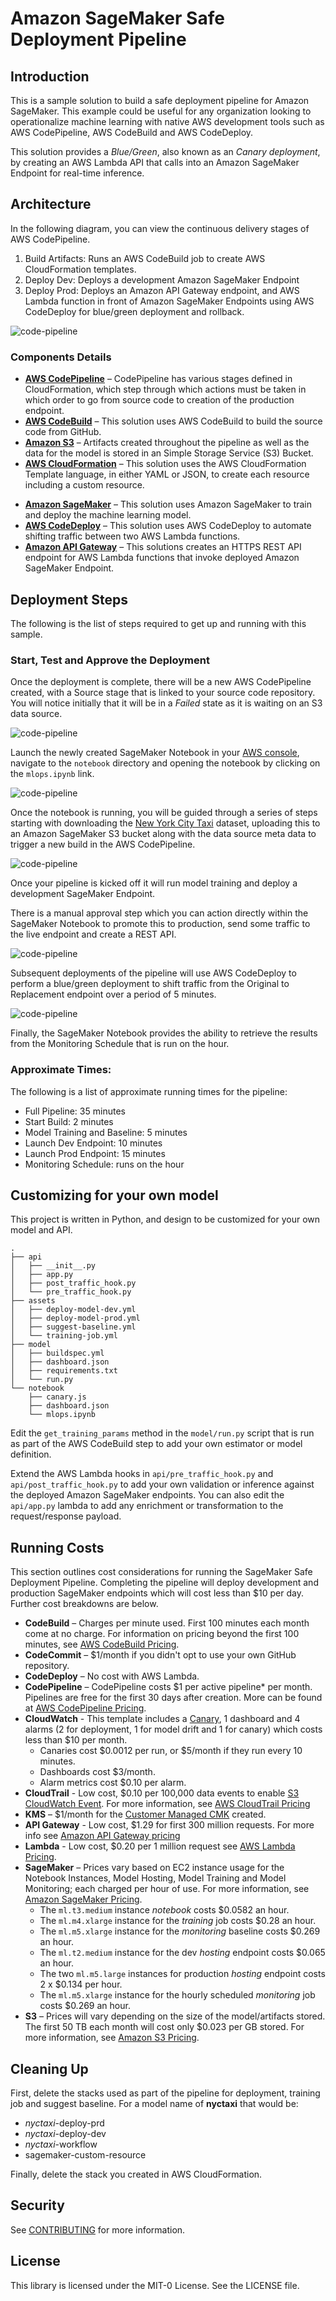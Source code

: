 # Amazon SageMaker Safe Deployment Pipeline

## Introduction

This is a sample solution to build a safe deployment pipeline for Amazon SageMaker. This example could be useful for any organization looking to operationalize machine learning with native AWS development tools such as AWS CodePipeline, AWS CodeBuild and AWS CodeDeploy.

This solution provides a *Blue/Green*, also known as an *Canary deployment*, by creating an AWS Lambda API that calls into an Amazon SageMaker Endpoint for real-time inference.

##  Architecture

In the following diagram, you can view the continuous delivery stages of AWS CodePipeline.

1. Build Artifacts: Runs an AWS CodeBuild job to create AWS CloudFormation templates.
2. Deploy Dev: Deploys a development Amazon SageMaker Endpoint
3. Deploy Prod: Deploys an Amazon API Gateway endpoint, and AWS Lambda function in front of Amazon SageMaker Endpoints using AWS CodeDeploy for blue/green deployment and rollback.

![code-pipeline](docs/code-pipeline1.png)

###  Components Details

  - [**AWS CodePipeline**](https://aws.amazon.com/codepipeline/) – CodePipeline has various stages defined in CloudFormation, which step through which actions must be taken in which order to go from source code to creation of the production endpoint.
  - [**AWS CodeBuild**](https://aws.amazon.com/codebuild/) – This solution uses AWS CodeBuild to build the source code from GitHub.
  - [**Amazon S3**](https://aws.amazon.com/s3/) – Artifacts created throughout the pipeline as well as the data for the model is stored in an Simple Storage Service (S3) Bucket.
  - [**AWS CloudFormation**](https://aws.amazon.com/cloudformation/) – This solution uses the AWS CloudFormation Template language, in either YAML or JSON, to create each resource including a custom resource.
<!--  - [**AWS Step Functions**](https://aws.amazon.com/step-functions/) – This solutions creates AWS StepFunctions to orchestrate Amazon SageMaker training and processing jobs. -->
  - [**Amazon SageMaker**](https://aws.amazon.com/sagemaker/) – This solution uses Amazon SageMaker to train and deploy the machine learning model.
  - [**AWS CodeDeploy**](https://aws.amazon.com/codedeploy/) – This solution uses AWS CodeDeploy to automate shifting traffic between two AWS Lambda functions.
  - [**Amazon API Gateway**](https://aws.amazon.com/api-gateway/) – This solutions creates an HTTPS REST API endpoint for AWS Lambda functions that invoke deployed Amazon SageMaker Endpoint.

## Deployment Steps

The following is the list of steps required to get up and running with this sample.
<!-- 

###  Prepare an AWS Account

Create your AWS account at [http://aws.amazon.com](http://aws.amazon.com) by following the instructions on the site.

###  *Optionally* fork this GitHub Repository and create an Access Token
 
1. [Fork](https://github.com/aws-samples/sagemaker-safe-deployment-pipeline/fork) a copy of this repository into your own GitHub account by clicking the **Fork** in the upper right-hand corner.
2. Follow the steps in the [GitHub documentation](https://help.github.com/en/github/authenticating-to-github/creating-a-personal-access-token-for-the-command-line) to create a new (OAuth 2) token with the following scopes (permissions): `admin:repo_hook` and `repo`. If you already have a token with these permissions, you can use that. You can find a list of all your personal access tokens in [https://github.com/settings/tokens](https://github.com/settings/tokens).  
3. Copy the access token to your clipboard. For security reasons, after you navigate off the page, you will not be able to see the token again.  If you have lost your token, you can [regenerate](https://docs.aws.amazon.com/codepipeline/latest/userguide/GitHub-authentication.html#GitHub-rotate-personal-token-CLI) your token.

###  Launch the AWS CloudFormation Stack

Click on the **Launch Stack** button below to launch the CloudFormation Stack to set up the SageMaker safe deployment pipeline.

[![Launch CFN stack](https://s3.amazonaws.com/cloudformation-examples/cloudformation-launch-stack.png)](https://us-east-1.console.aws.amazon.com/cloudformation/home?region=us-east-1#/stacks/quickcreate?templateUrl=https%3A%2F%2Famazon-sagemaker-safe-deployment-pipeline.s3.amazonaws.com%2Fsfn%2Fpipeline.yml&stackName=nyctaxi&param_GitHubBranch=master&param_GitHubRepo=amazon-sagemaker-safe-deployment-pipeline&param_GitHubUser=aws-samples&param_ModelName=nyctaxi&param_NotebookInstanceType=ml.t3.medium)

Provide a stack name eg **sagemaker-safe-deployment-pipeline** and specify the parameters.

Parameters | Description
----------- | -----------
Model Name | A unique name for this model (must be less than 15 characters long).
S3 Bucket for Dataset | The bucket containing the dataset (defaults to [nyc-tlc](https://registry.opendata.aws/nyc-tlc-trip-records-pds/))
Notebook Instance Type | The [Amazon SageMaker instance type](https://aws.amazon.com/sagemaker/pricing/instance-types/). Default is ml.t3.medium.
GitHub Repository | The name (not URL) of the GitHub repository to pull from.
GitHub Branch | The name (not URL) of the GitHub repository’s branch to use.
GitHub Username | GitHub Username for this repository. Update this if you have forked the repository.
GitHub Access Token | The optional Secret OAuthToken with access to your GitHub repository.
Email Address | The optional Email address to notify on successful or failed deployments.

![code-pipeline](docs/stack-parameters.png)

You can launch the same stack using the AWS CLI. Here's an example:

`
 aws cloudformation create-stack --stack-name sagemaker-safe-deployment \
   --template-body file://pipeline.yml \
   --capabilities CAPABILITY_IAM \
   --parameters \
       ParameterKey=ModelName,ParameterValue=mymodelname \
       ParameterKey=GitHubUser,ParameterValue=youremailaddress@example.com \
       ParameterKey=GitHubToken,ParameterValue=YOURGITHUBTOKEN12345ab1234234
`

-->
###  Start, Test and Approve the Deployment

Once the deployment is complete, there will be a new AWS CodePipeline created, with a Source stage that is linked to your source code repository. You will notice initially that it will be in a *Failed* state as it is waiting on an S3 data source.

![code-pipeline](docs/data-source-before.png)

Launch the newly created SageMaker Notebook in your [AWS console](https://aws.amazon.com/getting-started/hands-on/build-train-deploy-machine-learning-model-sagemaker/), navigate to the `notebook` directory and opening the notebook by clicking on the `mlops.ipynb` link.

![code-pipeline](docs/sagemaker-notebook.png)

Once the notebook is running, you will be guided through a series of steps starting with downloading the  [New York City Taxi](https://registry.opendata.aws/nyc-tlc-trip-records-pds/) dataset, uploading this to an Amazon SageMaker S3 bucket along with the data source meta data to trigger a new build in the AWS CodePipeline.

![code-pipeline](docs/datasource-after.png)

Once your pipeline is kicked off it will run model training and deploy a development SageMaker Endpoint.  

There is a manual approval step which you can action directly within the SageMaker Notebook to promote this to production, send some traffic to the live endpoint and create a REST API.

![code-pipeline](docs/cloud-formation.png)

Subsequent deployments of the pipeline will use AWS CodeDeploy to perform a blue/green deployment to shift traffic from the Original to Replacement endpoint over a period of 5 minutes.

![code-pipeline](docs/code-deploy.gif)

Finally, the SageMaker Notebook provides the ability to retrieve the results from the Monitoring Schedule that is run on the hour.

###  Approximate Times:

The following is a list of approximate running times for the pipeline:

* Full Pipeline: 35 minutes
* Start Build: 2 minutes
* Model Training and Baseline: 5 minutes
* Launch Dev Endpoint: 10 minutes
* Launch Prod Endpoint: 15 minutes
* Monitoring Schedule: runs on the hour

## Customizing for your own model

This project is written in Python, and design to be customized for your own model and API.

```
.
├── api
│   ├── __init__.py
│   ├── app.py
│   ├── post_traffic_hook.py
│   └── pre_traffic_hook.py
├── assets
│   ├── deploy-model-dev.yml
│   ├── deploy-model-prod.yml
│   ├── suggest-baseline.yml
│   └── training-job.yml
├── model
│   ├── buildspec.yml
│   ├── dashboard.json
│   ├── requirements.txt
│   └── run.py
└── notebook
    ├── canary.js
    ├── dashboard.json
    └── mlops.ipynb
```

Edit the `get_training_params` method in the `model/run.py` script that is run as part of the AWS CodeBuild step to add your own estimator or model definition.

Extend the AWS Lambda hooks in `api/pre_traffic_hook.py` and `api/post_traffic_hook.py` to add your own validation or inference against the deployed Amazon SageMaker endpoints. You can also edit the `api/app.py` lambda to add any enrichment or transformation to the request/response payload.

## Running Costs

This section outlines cost considerations for running the SageMaker Safe Deployment Pipeline. Completing the pipeline will deploy development and production SageMaker endpoints which will cost less than $10 per day. Further cost breakdowns are below.

- **CodeBuild** – Charges per minute used. First 100 minutes each month come at no charge. For information on pricing beyond the first 100 minutes, see [AWS CodeBuild Pricing](https://aws.amazon.com/codebuild/pricing/).
- **CodeCommit** – $1/month if you didn't opt to use your own GitHub repository.
- **CodeDeploy** – No cost with AWS Lambda.
- **CodePipeline** – CodePipeline costs $1 per active pipeline* per month. Pipelines are free for the first 30 days after creation. More can be found at [AWS CodePipeline Pricing](https://aws.amazon.com/codepipeline/pricing/).
- **CloudWatch** - This template includes a [Canary](https://docs.aws.amazon.com/AmazonCloudWatch/latest/monitoring/CloudWatch_Synthetics_Canaries.html), 1 dashboard and 4 alarms (2 for deployment, 1 for model drift and 1 for canary) which costs less than $10 per month.
  - Canaries cost $0.0012 per run, or $5/month if they run every 10 minutes.
  - Dashboards cost $3/month.
  - Alarm metrics cost $0.10 per alarm.
- **CloudTrail** - Low cost, $0.10 per 100,000 data events to enable [S3 CloudWatch Event](https://docs.aws.amazon.com/codepipeline/latest/userguide/create-cloudtrail-S3-source-console.html).  For more information, see [AWS CloudTrail Pricing](https://aws.amazon.com/cloudtrail/pricing/)
- **KMS** – $1/month for the [Customer Managed CMK](https://docs.aws.amazon.com/kms/latest/developerguide/concepts.html#customer-cmk) created.
- **API Gateway** - Low cost, $1.29 for first 300 million requests.  For more info see [Amazon API Gateway pricing](https://aws.amazon.com/api-gateway/pricing/)
- **Lambda** - Low cost, $0.20 per 1 million request see [AWS Lambda Pricing](https://aws.amazon.com/lambda/pricing/).
- **SageMaker** – Prices vary based on EC2 instance usage for the Notebook Instances, Model Hosting, Model Training and Model Monitoring; each charged per hour of use. For more information, see [Amazon SageMaker Pricing](https://aws.amazon.com/sagemaker/pricing/).
  - The `ml.t3.medium` instance *notebook* costs $0.0582 an hour.
  - The `ml.m4.xlarge` instance for the *training* job costs $0.28 an hour.
  - The `ml.m5.xlarge` instance for the *monitoring* baseline costs $0.269 an hour.
  - The `ml.t2.medium` instance for the dev *hosting* endpoint costs $0.065 an hour. 
  - The two `ml.m5.large` instances for production *hosting* endpoint costs 2 x $0.134 per hour.
  - The `ml.m5.xlarge` instance for the hourly scheduled *monitoring* job costs $0.269 an hour.
- **S3** – Prices will vary depending on the size of the model/artifacts stored. The first 50 TB each month will cost only $0.023 per GB stored. For more information, see [Amazon S3 Pricing](https://aws.amazon.com/s3/pricing/).

## Cleaning Up

First, delete the stacks used as part of the pipeline for deployment, training job and suggest baseline. For a model name of **nyctaxi** that would be:

* *nyctaxi*-deploy-prd
* *nyctaxi*-deploy-dev
* *nyctaxi*-workflow
* sagemaker-custom-resource

Finally, delete the stack you created in AWS CloudFormation.

## Security

See [CONTRIBUTING](CONTRIBUTING.md#security-issue-notifications) for more information.

## License

This library is licensed under the MIT-0 License. See the LICENSE file.

